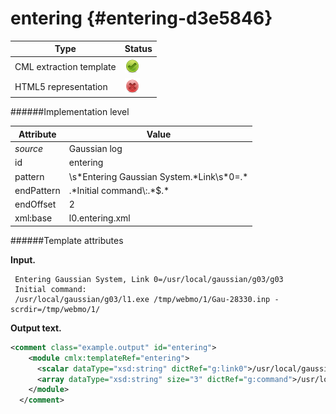 # entering {#entering-d3e5846}


| Type                                                                                                                                                                                                  | Status                                                                                                                                                                                                |
|----|----|
| CML extraction template                                                                                                                                                                               | ![](/imgs/Total.png)                                                                                                                                                                                  |
| HTML5 representation                                                                                                                                                                                  | ![](/imgs/None.png)                                                                                                                                                                                   |

######Implementation level

| Attribute                                                                                                                                                                                             | Value                                                                                                                                                                                                 |
|----|----|
| *source*                                                                                                                                                                                              | Gaussian log                                                                                                                                                                                          |
| id                                                                                                                                                                                                    | entering                                                                                                                                                                                              |
| pattern                                                                                                                                                                                               | \\s\*Entering Gaussian System.\*Link\\s\*0=.\*                                                                                                                                                        |
| endPattern                                                                                                                                                                                            | .\*Initial command\\:.\*\$.\*                                                                                                                                                                         |
| endOffset                                                                                                                                                                                             | 2                                                                                                                                                                                                     |
| xml:base                                                                                                                                                                                              | l0.entering.xml                                                                                                                                                                                       |

######Template attributes

**Input.**

     Entering Gaussian System, Link 0=/usr/local/gaussian/g03/g03
     Initial command:
     /usr/local/gaussian/g03/l1.exe /tmp/webmo/1/Gau-28330.inp -scrdir=/tmp/webmo/1/
      

**Output text.**

```xml
<comment class="example.output" id="entering">
    <module cmlx:templateRef="entering">
      <scalar dataType="xsd:string" dictRef="g:link0">/usr/local/gaussian/g03/g03</scalar>
      <array dataType="xsd:string" size="3" dictRef="g:command">/usr/local/gaussian/g03/l1.exe /tmp/webmo/1/Gau-28330.inp -scrdir=/tmp/webmo/1/</array>
    </module>
  </comment>
```
